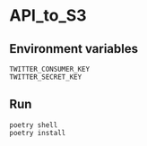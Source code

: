 # API_to_S3

## Environment variables
```
TWITTER_CONSUMER_KEY  
TWITTER_SECRET_KEY
```

## Run
```
poetry shell
poetry install
```
